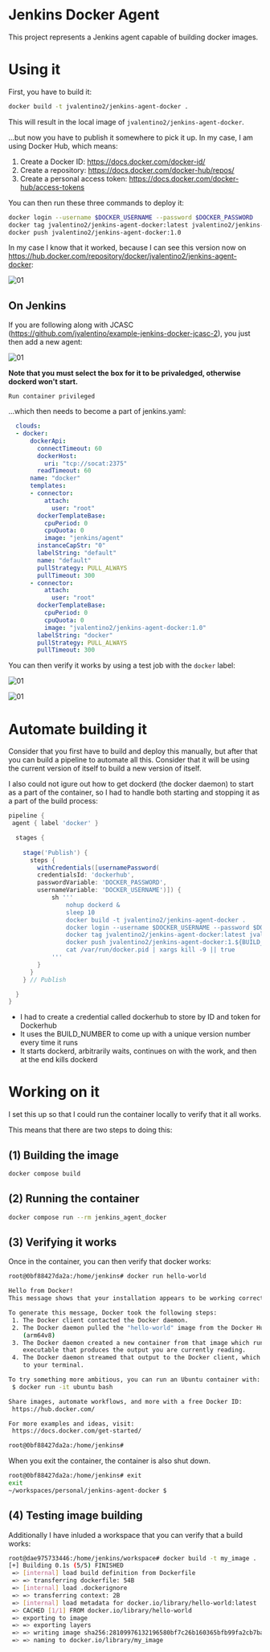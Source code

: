 # Jenkins Docker Agent

This project represents a Jenkins agent capable of building docker images.

# Using it

First, you have to build it:

```bash
docker build -t jvalentino2/jenkins-agent-docker .
```

This will result in the local image of `jvalentino2/jenkins-agent-docker`.

...but now you have to publish it somewhere to pick it up. In my case, I am using Docker Hub, which means:

1. Create a Docker ID: https://docs.docker.com/docker-id/
2. Create a repository: https://docs.docker.com/docker-hub/repos/
3. Create a personal access token: https://docs.docker.com/docker-hub/access-tokens

You can then run these three commands to deploy it:

```bash
docker login --username $DOCKER_USERNAME --password $DOCKER_PASSWORD
docker tag jvalentino2/jenkins-agent-docker:latest jvalentino2/jenkins-agent-docker:1.0
docker push jvalentino2/jenkins-agent-docker:1.0
```

In my case I know that it worked, because I can see this version now on https://hub.docker.com/repository/docker/jvalentino2/jenkins-agent-docker:

![01](./wiki/01.png)

## On Jenkins

If you are following along with JCASC (https://github.com/jvalentino/example-jenkins-docker-jcasc-2), you just then add a new agent:

![01](./wiki/02.png)

**Note that you must select the box for it to be privaledged, otherwise dockerd won't start.**

`Run container privileged`

...which then needs to become a part of jenkins.yaml:

```yaml
  clouds:
  - docker:
      dockerApi:
        connectTimeout: 60
        dockerHost:
          uri: "tcp://socat:2375"
        readTimeout: 60
      name: "docker"
      templates:
      - connector:
          attach:
            user: "root"
        dockerTemplateBase:
          cpuPeriod: 0
          cpuQuota: 0
          image: "jenkins/agent"
        instanceCapStr: "0"
        labelString: "default"
        name: "default"
        pullStrategy: PULL_ALWAYS
        pullTimeout: 300
      - connector:
          attach:
            user: "root"
        dockerTemplateBase:
          cpuPeriod: 0
          cpuQuota: 0
          image: "jvalentino2/jenkins-agent-docker:1.0"
        labelString: "docker"
        pullStrategy: PULL_ALWAYS
        pullTimeout: 300
```

You can then verify it works by using a test job with the `docker` label:

![01](./wiki/03.png)

![01](./wiki/04.png)

# Automate building it

Consider that you first have to build and deploy this manually, but after that you can build a pipeline to automate all this. Consider that it will be using the current version of itself to build a new version of itself.

I also could not igure out how to get dockerd (the docker daemon) to start as a part of the container, so I had to handle both starting and stopping it as a part of the build process:

```groovy
pipeline {
 agent { label 'docker' }

  stages {
    
    stage('Publish') {
      steps {
        withCredentials([usernamePassword(
        credentialsId: 'dockerhub', 
        passwordVariable: 'DOCKER_PASSWORD', 
        usernameVariable: 'DOCKER_USERNAME')]) {
            sh '''
                nohup dockerd &
                sleep 10
                docker build -t jvalentino2/jenkins-agent-docker .
                docker login --username $DOCKER_USERNAME --password $DOCKER_PASSWORD
                docker tag jvalentino2/jenkins-agent-docker:latest jvalentino2/jenkins-agent-docker:1.${BUILD_NUMBER}
                docker push jvalentino2/jenkins-agent-docker:1.${BUILD_NUMBER}
                cat /var/run/docker.pid | xargs kill -9 || true
            '''
        }
      }
    } // Publish

  }
}
```

- I had to create a credential called dockerhub to store by ID and token for Dockerhub
- It uses the BUILD_NUMBER to come up with a unique version number every time it runs
- It starts dockerd, arbitrarily waits, continues on with the work, and then at the end kills dockerd

# Working on it

I set this up so that I could run the container locally to verify that it all works.

This means that there are two steps to doing this:

## (1) Building the image

```bash
docker compose build
```

## (2) Running the container

```bash
docker compose run --rm jenkins_agent_docker
```

## (3) Verifying it works

Once in the container, you can then verify that docker works:

```bash
root@0bf88427da2a:/home/jenkins# docker run hello-world

Hello from Docker!
This message shows that your installation appears to be working correctly.

To generate this message, Docker took the following steps:
 1. The Docker client contacted the Docker daemon.
 2. The Docker daemon pulled the "hello-world" image from the Docker Hub.
    (arm64v8)
 3. The Docker daemon created a new container from that image which runs the
    executable that produces the output you are currently reading.
 4. The Docker daemon streamed that output to the Docker client, which sent it
    to your terminal.

To try something more ambitious, you can run an Ubuntu container with:
 $ docker run -it ubuntu bash

Share images, automate workflows, and more with a free Docker ID:
 https://hub.docker.com/

For more examples and ideas, visit:
 https://docs.docker.com/get-started/

root@0bf88427da2a:/home/jenkins# 
```

When you exit the container, the container is also shut down.

```bash
root@0bf88427da2a:/home/jenkins# exit
exit
~/workspaces/personal/jenkins-agent-docker $ 
```

## (4) Testing image building

Additionally I have inluded a workspace that you can verify that a build works:

```bash
root@dae975733446:/home/jenkins/workspace# docker build -t my_image .
[+] Building 0.1s (5/5) FINISHED                                                                             
 => [internal] load build definition from Dockerfile                                                    0.0s
 => => transferring dockerfile: 54B                                                                     0.0s
 => [internal] load .dockerignore                                                                       0.0s
 => => transferring context: 2B                                                                         0.0s
 => [internal] load metadata for docker.io/library/hello-world:latest                                   0.0s
 => CACHED [1/1] FROM docker.io/library/hello-world                                                     0.0s
 => exporting to image                                                                                  0.0s
 => => exporting layers                                                                                 0.0s
 => => writing image sha256:28109976132196580bf7c26b160365bfb99fa2cb7baa7eb039db2efd3d8244a7            0.0s
 => => naming to docker.io/library/my_image         
```

